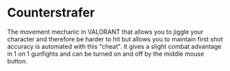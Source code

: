 # Counterstrafer
The movement mechanic in VALORANT that allows you to jiggle your character and therefore be harder to hit but allows you to maintain first shot accuracy is automated with this "cheat". It gives a slight combat advantage in 1 on 1 gunfights and can be turned on and off by the middle mouse button.
